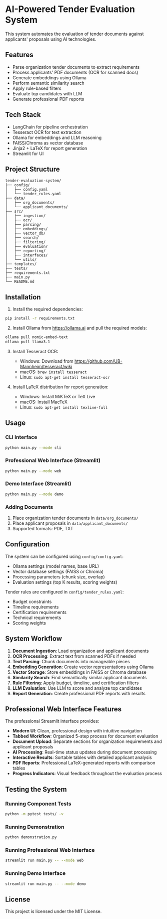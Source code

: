 # AI-Powered Tender Evaluation System

This system automates the evaluation of tender documents against applicants' proposals using AI technologies.

## Features
- Parse organization tender documents to extract requirements
- Process applicants' PDF documents (OCR for scanned docs)
- Generate embeddings using Ollama
- Perform semantic similarity search
- Apply rule-based filters
- Evaluate top candidates with LLM
- Generate professional PDF reports

## Tech Stack
- LangChain for pipeline orchestration
- Tesseract OCR for text extraction
- Ollama for embeddings and LLM reasoning
- FAISS/Chroma as vector database
- Jinja2 + LaTeX for report generation
- Streamlit for UI

## Project Structure
```
tender-evaluation-system/
├── config/
│   ├── config.yaml
│   └── tender_rules.yaml
├── data/
│   ├── org_documents/
│   └── applicant_documents/
├── src/
│   ├── ingestion/
│   ├── ocr/
│   ├── parsing/
│   ├── embeddings/
│   ├── vector_db/
│   ├── search/
│   ├── filtering/
│   ├── evaluation/
│   ├── reporting/
│   ├── interfaces/
│   └── utils/
├── templates/
├── tests/
├── requirements.txt
├── main.py
└── README.md
```

## Installation

1. Install the required dependencies:
```bash
pip install -r requirements.txt
```

2. Install Ollama from https://ollama.ai and pull the required models:
```bash
ollama pull nomic-embed-text
ollama pull llama3.1
```

3. Install Tesseract OCR:
   - Windows: Download from https://github.com/UB-Mannheim/tesseract/wiki
   - macOS: `brew install tesseract`
   - Linux: `sudo apt-get install tesseract-ocr`

4. Install LaTeX distribution for report generation:
   - Windows: Install MiKTeX or TeX Live
   - macOS: Install MacTeX
   - Linux: `sudo apt-get install texlive-full`

## Usage

### CLI Interface
```bash
python main.py --mode cli
```

### Professional Web Interface (Streamlit)
```bash
python main.py --mode web
```

### Demo Interface (Streamlit)
```bash
python main.py --mode demo
```

### Adding Documents
1. Place organization tender documents in `data/org_documents/`
2. Place applicant proposals in `data/applicant_documents/`
3. Supported formats: PDF, TXT

## Configuration

The system can be configured using `config/config.yaml`:
- Ollama settings (model names, base URL)
- Vector database settings (FAISS or Chroma)
- Processing parameters (chunk size, overlap)
- Evaluation settings (top K results, scoring weights)

Tender rules are configured in `config/tender_rules.yaml`:
- Budget constraints
- Timeline requirements
- Certification requirements
- Technical requirements
- Scoring weights

## System Workflow

1. **Document Ingestion**: Load organization and applicant documents
2. **OCR Processing**: Extract text from scanned PDFs if needed
3. **Text Parsing**: Chunk documents into manageable pieces
4. **Embedding Generation**: Create vector representations using Ollama
5. **Vector Storage**: Store embeddings in FAISS or Chroma database
6. **Similarity Search**: Find semantically similar applicant documents
7. **Rule Filtering**: Apply budget, timeline, and certification filters
8. **LLM Evaluation**: Use LLM to score and analyze top candidates
9. **Report Generation**: Create professional PDF reports with results

## Professional Web Interface Features

The professional Streamlit interface provides:

- **Modern UI**: Clean, professional design with intuitive navigation
- **Tabbed Workflow**: Organized 5-step process for document evaluation
- **Document Upload**: Separate sections for organization requirements and applicant proposals
- **AI Processing**: Real-time status updates during document processing
- **Interactive Results**: Sortable tables with detailed applicant analysis
- **PDF Reports**: Professional LaTeX-generated reports with comparison tables
- **Progress Indicators**: Visual feedback throughout the evaluation process

## Testing the System

### Running Component Tests
```bash
python -m pytest tests/ -v
```

### Running Demonstration
```bash
python demonstration.py
```

### Running Professional Web Interface
```bash
streamlit run main.py -- --mode web
```

### Running Demo Interface
```bash
streamlit run main.py -- --mode demo
```

## License

This project is licensed under the MIT License.